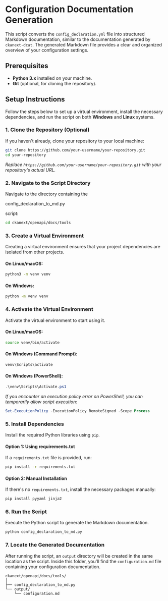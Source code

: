 # Configuration Documentation Generation

This script converts the `config_declaration.yml` file into structured Markdown documentation, similar to the documentation generated by `ckanext-dcat`. The generated Markdown file provides a clear and organized overview of your configuration settings.

## Prerequisites

- **Python 3.x** installed on your machine.
- **Git** (optional, for cloning the repository).

## Setup Instructions

Follow the steps below to set up a virtual environment, install the necessary dependencies, and run the script on both **Windows** and **Linux** systems.

### 1. Clone the Repository (Optional)

If you haven't already, clone your repository to your local machine:

```sh
git clone https://github.com/your-username/your-repository.git
cd your-repository
```

*Replace `https://github.com/your-username/your-repository.git` with your repository's actual URL.*

### 2. Navigate to the Script Directory

Navigate to the directory containing the 

config_declaration_to_md.py

 script:

```sh
cd ckanext/openapi/docs/tools
```

### 3. Create a Virtual Environment

Creating a virtual environment ensures that your project dependencies are isolated from other projects.

#### On Linux/macOS:

```sh
python3 -m venv venv
```

#### On Windows:

```sh
python -m venv venv
```

### 4. Activate the Virtual Environment

Activate the virtual environment to start using it.

#### On Linux/macOS:

```sh
source venv/bin/activate
```

#### On Windows (Command Prompt):

```cmd
venv\Scripts\activate
```

#### On Windows (PowerShell):

```powershell
.\venv\Scripts\Activate.ps1
```

*If you encounter an execution policy error on PowerShell, you can temporarily allow script execution:*

```powershell
Set-ExecutionPolicy -ExecutionPolicy RemoteSigned -Scope Process
```

### 5. Install Dependencies

Install the required Python libraries using `pip`.

#### Option 1: Using requirements.txt

If a `requirements.txt` file is provided, run:

```sh
pip install -r requirements.txt
```

#### Option 2: Manual Installation

If there's no `requirements.txt`, install the necessary packages manually:

```sh
pip install pyyaml jinja2
```

### 6. Run the Script

Execute the Python script to generate the Markdown documentation.

```sh
python config_declaration_to_md.py
```

### 7. Locate the Generated Documentation

After running the script, an `output` directory will be created in the same location as the script. Inside this folder, you'll find the `configuration.md` file containing your configuration documentation.

```
ckanext/openapi/docs/tools/
│
├── config_declaration_to_md.py
└── output/
    └── configuration.md
```